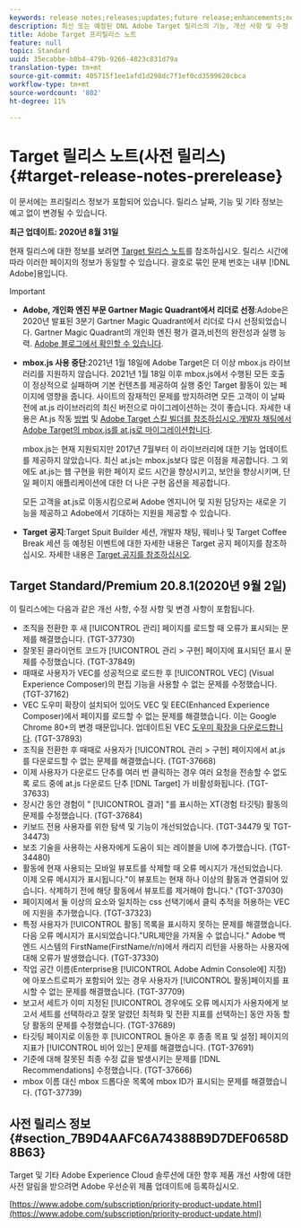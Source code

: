 ```yaml
---
keywords: release notes;releases;updates;future release;enhancements;new features;fixes;updates
description: 최신 또는 예정된 DNL Adobe Target 릴리스의 기능, 개선 사항 및 수정 사항에 대한 정보를 제공하는 릴리스 노트입니다.
title: Adobe Target 프리릴리스 노트
feature: null
topic: Standard
uuid: 35ecabbe-b8b4-479b-9266-4823c831d79a
translation-type: tm+mt
source-git-commit: 405715f1ee1afd1d298dc7f1ef0cd3599620cbca
workflow-type: tm+mt
source-wordcount: '802'
ht-degree: 11%

---
```



# Target 릴리스 노트(사전 릴리스){#target-release-notes-prerelease}

이 문서에는 프리릴리스 정보가 포함되어 있습니다. 릴리스 날짜, 기능 및 기타 정보는 예고 없이 변경될 수 있습니다.

**최근 업데이트: 2020년 8월 31일**

현재 릴리스에 대한 정보를 보려면 [Target 릴리스 노트](release-notes.md)를 참조하십시오. 릴리스 시간에 따라 이러한 페이지의 정보가 동일할 수 있습니다. 괄호로 묶인 문제 번호는 내부 [!DNL Adobe]용입니다.

>[!IMPORTANT]
>
>* **Adobe, 개인화 엔진 부문 Gartner Magic Quadrant에서 리더로 선정**:Adobe은 2020년 발표된 3분기 Gartner Magic Quadrant에서 리더로 다시 선정되었습니다. Gartner Magic Quadrant의 개인화 엔진 평가 결과,비전의 완전성과 실행 능력. [Adobe 블로그에서 확인할 수 있습니다](https://theblog.adobe.com/adobe-again-named-leader-in-gartner-magic-quadrant-for-personalization-engines/).
   >
   >
* **mbox.js 사용 중단**:2021년 1월 18일에 Adobe Target은 더 이상 mbox.js 라이브러리를 지원하지 않습니다. 2021년 1월 18일 이후 mbox.js에서 수행된 모든 호출이 정상적으로 실패하며 기본 컨텐츠를 제공하여 실행 중인 Target 활동이 있는 페이지에 영향을 줍니다. 사이트의 잠재적인 문제를 방지하려면 모든 고객이 이 날짜 전에 at.js 라이브러리의 최신 버전으로 마이그레이션하는 것이 좋습니다. 자세한 내용은 At.js 작동 [방법](/help/c-implementing-target/c-implementing-target-for-client-side-web/c-how-atjs-works/how-atjs-works.md) 및 [Adobe Target 스킬 빌더를 참조하십시오.개발자 채팅에서 Adobe Target의 mbox.js를 at.js로 마이그레이션합니다](https://seminars.adobeconnect.com/ptdo6mfo6qn6/?proto=true).
   >
   >   
   mbox.js는 현재 지원되지만 2017년 7월부터 이 라이브러리에 대한 기능 업데이트를 제공하지 않았습니다. 최신 at.js는 mbox.js보다 많은 이점을 제공합니다. 그 외에도 at.js는 웹 구현을 위한 페이지 로드 시간을 향상시키고, 보안을 향상시키며, 단일 페이지 애플리케이션에 대한 더 나은 구현 옵션을 제공합니다.
   >
   >   
   모든 고객을 at.js로 이동시킴으로써 Adobe 엔지니어 및 지원 담당자는 새로운 기능을 제공하고 Adobe에서 기대하는 지원을 제공할 수 있습니다.
   >
   >
* **Target 공지**:Target Spuit Builder 세션, 개발자 채팅, 웨비나 및 Target Coffee Break 세션 등 예정된 이벤트에 대한 자세한 내용은 Target 공지 페이지를 참조하십시오. 자세한 내용은 [Target 공지를 참조하십시오](/help/r-release-notes/target-announcements.md).


## Target Standard/Premium 20.8.1(2020년 9월 2일)

이 릴리스에는 다음과 같은 개선 사항, 수정 사항 및 변경 사항이 포함됩니다.

* 조직을 전환한 후 새 [!UICONTROL 관리] 페이지를 로드할 때 오류가 표시되는 문제를 해결했습니다. (TGT-37730)
* 잘못된 클라이언트 코드가 [!UICONTROL 관리 > 구현] 페이지에 표시되던 표시 문제를 수정했습니다. (TGT-37849)
* 때때로 사용자가 VEC를 성공적으로 로드한 후 [!UICONTROL VEC] (Visual Experience Composer)의 편집 기능을 사용할 수 없는 문제를 수정했습니다. (TGT-37162)
* VEC 도우미 확장이 설치되어 있어도 VEC 및 EEC(Enhanced Experience Composer)에서 페이지를 로드할 수 없는 문제를 해결했습니다. 이는 Google Chrome 80+의 변경 때문입니다. 업데이트된 VEC [도우미 확장을 다운로드합니다](/help/c-experiences/c-visual-experience-composer/r-troubleshoot-composer/issues-related-to-the-visual-experience-composer-vec-and-enhanced-experience-composer-eec.md). (TGT-37893)
* 조직을 전환한 후 때때로 사용자가 [!UICONTROL 관리 > 구현] 페이지에서 at.js를 다운로드할 수 없는 문제를 해결했습니다. (TGT-37668)
* 이제 사용자가 다운로드 단추를 여러 번 클릭하는 경우 여러 요청을 전송할 수 없도록 로드 중에 at.js 다운로드 단추 [!DNL Target] 가 비활성화됩니다. (TGT-37633)
* 장시간 동안 경험이 &quot; [!UICONTROL 결과] &quot;를 표시하는 XT(경험 타깃팅) 활동의 문제를 수정했습니다. (TGT-37684)
* 키보드 전용 사용자를 위한 탐색 및 기능이 개선되었습니다. (TGT-34479 및 TGT-34473)
* 보조 기술을 사용하는 사용자에게 도움이 되는 레이블을 UI에 추가했습니다. (TGT-34480)
* 활동에 현재 사용되는 모바일 뷰포트를 삭제할 때 오류 메시지가 개선되었습니다. 이제 오류 메시지가 표시됩니다.&quot;이 뷰포트는 현재 하나 이상의 활동과 연결되어 있습니다. 삭제하기 전에 해당 활동에서 뷰포트를 제거해야 합니다.&quot; (TGT-37030)
* 페이지에서 둘 이상의 요소와 일치하는 css 선택기에서 클릭 추적을 허용하는 VEC에 지원을 추가했습니다. (TGT-37323)
* 특정 사용자가 [!UICONTROL 활동] 목록을 표시하지 못하는 문제를 해결했습니다. 다음 오류 메시지가 표시되었습니다.&quot;URL제안을 가져올 수 없습니다.&quot; Adobe 백엔드 시스템의 FirstName(FirstName/r/n)에서 캐리지 리턴을 사용하는 사용자에 대해 오류가 발생했습니다. (TGT-37330)
* 작업 공간 이름(Enterprise용 [!UICONTROL Adobe Admin Console에] 지정)에 아포스트로피가 포함되어 있는 경우 사용자가 [!UICONTROL 활동]페이지를 표시할 수 없는 문제를 해결했습니다. (TGT-37709)
* 보고서 세트가 이미 지정된 [!UICONTROL 경우에도 오류 메시지가 사용자에게 보고서 세트를 선택하라고 잘못 알렸던 최적화 및 전환 지표를 선택하는] 동안 자동 할당 활동의 문제를 수정했습니다. (TGT-37689)
* 타깃팅 페이지로 이동한 후 [!UICONTROL 돌아온 후 종종 목표 및 설정] 페이지의 지표가 [!UICONTROL 비어 있는] 문제를 해결했습니다. (TGT-37691)
* 기준에 대해 잘못된 최종 수정 값을 발생시키는 문제를 [!DNL Recommendations] 수정했습니다. (TGT-37666)
* mbox 이름 대신 mbox 드롭다운 목록에 mbox ID가 표시되는 문제를 해결했습니다. (TGT-37739)

## 사전 릴리스 정보 {#section_7B9D4AAFC6A74388B9D7DEF0658D8B63}

Target 및 기타 Adobe Experience Cloud 솔루션에 대한 향후 제품 개선 사항에 대한 사전 알림을 받으려면 Adobe 우선순위 제품 업데이트에 등록하십시오.

[https://www.adobe.com/subscription/priority-product-update.html](https://www.adobe.com/subscription/priority-product-update.html)
